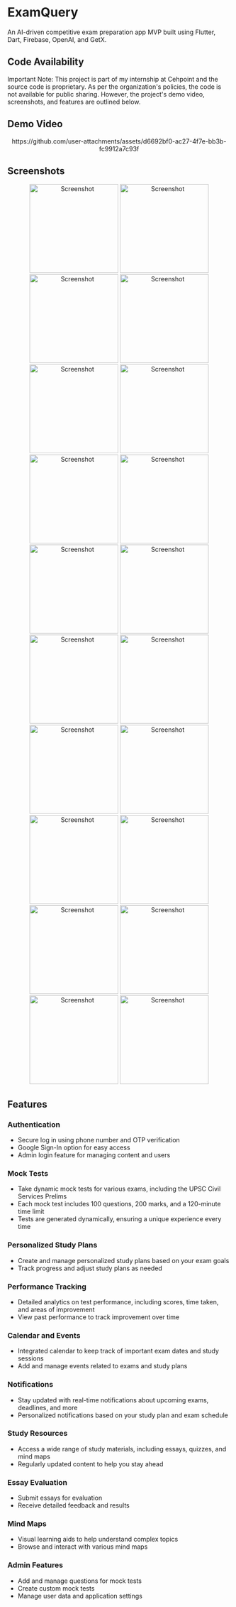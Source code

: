 # ExamQuery

An AI-driven competitive exam preparation app MVP built using Flutter, Dart, Firebase, OpenAI, and GetX.

## Code Availability

Important Note: This project is part of my internship at Cehpoint and the source code is proprietary. As per the organization's policies, the code is not available for public sharing. However, the project's demo video, screenshots, and features are outlined below.

## Demo Video

<div align = "center"> 
https://github.com/user-attachments/assets/d6692bf0-ac27-4f7e-bb3b-fc9912a7c93f
</div> 

## Screenshots

<div> 
<div align="center">
    <img src="media/flutter_01.png" width="200" alt="Screenshot"/>
    <img src="media/flutter_03.png" width="200" alt="Screenshot"/>
    <img src="media/flutter_04.png" width="200" alt="Screenshot"/>
    <img src="media/flutter_05.png" width="200" alt="Screenshot"/>

</div>
<div align="center">
    <img src="media/flutter_06.png" width="200" alt="Screenshot"/>
    <img src="media/flutter_07.png" width="200" alt="Screenshot"/>
    <img src="media/flutter_08.png" width="200" alt="Screenshot"/>
    <img src="media/flutter_09.png" width="200" alt="Screenshot"/>

</div>
<div align="center">
    <img src="media/flutter_11.png" width="200" alt="Screenshot"/>
    <img src="media/flutter_12.png" width="200" alt="Screenshot"/>
    <img src="media/flutter_13.png" width="200" alt="Screenshot"/>
    <img src="media/flutter_14.png" width="200" alt="Screenshot"/>

<div align="center">
    <img src="media/flutter_15.png" width="200" alt="Screenshot"/>
    <img src="media/flutter_16.png" width="200" alt="Screenshot"/>
    <img src="media/flutter_17.png" width="200" alt="Screenshot"/>
    <img src="media/flutter_18.png" width="200" alt="Screenshot"/>
</div>

<div align="center">
    <img src="media/flutter_20.png" width="200" alt="Screenshot"/>
    <img src="media/flutter_21.png" width="200" alt="Screenshot"/>
    <img src="media/flutter_22.png" width="200" alt="Screenshot"/>
    <img src="media/flutter_23.png" width="200" alt="Screenshot"/>
</div>
</div>

## Features

### Authentication

- Secure log in using phone number and OTP verification
- Google Sign-In option for easy access
- Admin login feature for managing content and users

### Mock Tests

- Take dynamic mock tests for various exams, including the UPSC Civil Services Prelims
- Each mock test includes 100 questions, 200 marks, and a 120-minute time limit
- Tests are generated dynamically, ensuring a unique experience every time

### Personalized Study Plans

- Create and manage personalized study plans based on your exam goals
- Track progress and adjust study plans as needed

### Performance Tracking

- Detailed analytics on test performance, including scores, time taken, and areas of improvement
- View past performance to track improvement over time

### Calendar and Events

- Integrated calendar to keep track of important exam dates and study sessions
- Add and manage events related to exams and study plans

### Notifications

- Stay updated with real-time notifications about upcoming exams, deadlines, and more
- Personalized notifications based on your study plan and exam schedule

### Study Resources

- Access a wide range of study materials, including essays, quizzes, and mind maps
- Regularly updated content to help you stay ahead

### Essay Evaluation

- Submit essays for evaluation
- Receive detailed feedback and results

### Mind Maps

- Visual learning aids to help understand complex topics
- Browse and interact with various mind maps

### Admin Features

- Add and manage questions for mock tests
- Create custom mock tests
- Manage user data and application settings
